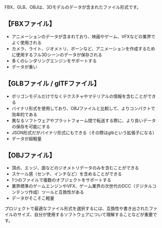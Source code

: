 FBX、GLB、OBJは、3Dモデルのデータが含まれたファイル形式です。﻿

## 【FBXファイル】﻿
- アニメーションのデータが含まれており、映画やゲーム、VFXなどの業界でよく使用される
- カメラ、ライト、ジオメトリ、ボーンなど、アニメーションを作成するために使用するフル3Dシーンのデータが保存される
- 多くのレンダリングエンジンをサポートする
- データが重い

## 【GLBファイル / glTFファイル】
- ポリゴンモデルだけでなくテクスチャやマテリアルの情報を含むことができる﻿
- バイナリ形式を使用しており、OBJファイルと比較して、よりコンパクトで効率的である﻿
- 異なるソフトウェアやプラットフォーム間で転送する際に、より良いデータの保存を可能にする﻿
- JSON形式だがバイナリ形式にもできる（その際はglbという拡張子になる）﻿
- データが超軽量

## 【OBJファイル】
- 頂点、エッジ、面などのジオメトリデータのみを含むことができる﻿
- スケール感（センチ、インチなど）を含めることができる﻿
- 1つのファイルで複数のオブジェクトをサポートする﻿
- 業界標準のゲームエンジンやVFX、ゲーム業界の次世代のDCC（デジタルコンテンツ作成）ツールと互換性がある﻿
- データがそこそこ軽量

プロジェクトで最適なファイル形式を選択するには、互換性や書き出されたファイルのサイズ、自分が使用するソフトウェアについて理解することなどが重要です。﻿

